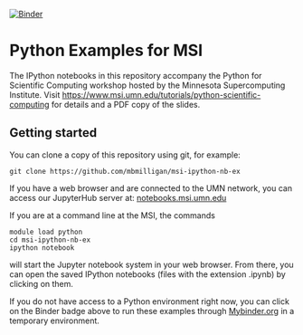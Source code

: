 [![Binder](https://mybinder.org/badge.svg)](https://mybinder.org/v2/gh/mbmilligan/msi-ipython-nb-ex/master)

Python Examples for MSI
=======================

The IPython notebooks in this repository accompany the Python for Scientific Computing workshop hosted by the Minnesota Supercomputing Institute. Visit https://www.msi.umn.edu/tutorials/python-scientific-computing for details and a PDF copy of the slides.

Getting started
---------------

You can clone a copy of this repository using git, for example:

    git clone https://github.com/mbmilligan/msi-ipython-nb-ex
    
If you have a web browser and are connected to the UMN network, you can access our JupyterHub server at: [notebooks.msi.umn.edu](https://notebooks.msi.umn.edu)

If you are at a command line at the MSI, the commands

    module load python
    cd msi-ipython-nb-ex
    ipython notebook

will start the Jupyter notebook system in your web browser. From there, you can open the saved IPython notebooks (files with the extension .ipynb) by clicking on them.

If you do not have access to a Python environment right now, you can click on the Binder badge above to run these examples through [Mybinder.org](https://mybinder.org/) in a temporary environment. 
